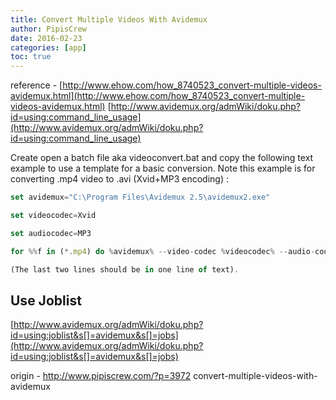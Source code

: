 ```yaml
---
title: Convert Multiple Videos With Avidemux
author: PipisCrew
date: 2016-02-23
categories: [app]
toc: true
---
```


reference - [http://www.ehow.com/how_8740523_convert-multiple-videos-avidemux.html](http://www.ehow.com/how_8740523_convert-multiple-videos-avidemux.html)
[http://www.avidemux.org/admWiki/doku.php?id=using:command_line_usage](http://www.avidemux.org/admWiki/doku.php?id=using:command_line_usage)

Create open a batch file aka videoconvert.bat and copy the following text example to use a template for a basic conversion. Note this example is for converting .mp4 video to .avi (Xvid+MP3 encoding) :
```js
set avidemux="C:\Program Files\Avidemux 2.5\avidemux2.exe"

set videocodec=Xvid

set audiocodec=MP3

for %%f in (*.mp4) do %avidemux% --video-codec %videocodec% --audio-codec %audiocodec% --force-alt-h264 --load "%%f" --save "%%f.avi" --quit

(The last two lines should be in one line of text).
```

## Use Joblist

[http://www.avidemux.org/admWiki/doku.php?id=using:joblist&s[]=avidemux&s[]=jobs](http://www.avidemux.org/admWiki/doku.php?id=using:joblist&s[]=avidemux&s[]=jobs)

origin - http://www.pipiscrew.com/?p=3972 convert-multiple-videos-with-avidemux